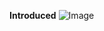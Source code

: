 **Introduced**
![Image](https://github.com/user-attachments/assets/74371ecd-aa5a-44b6-802d-307a2586d509)
  
 

